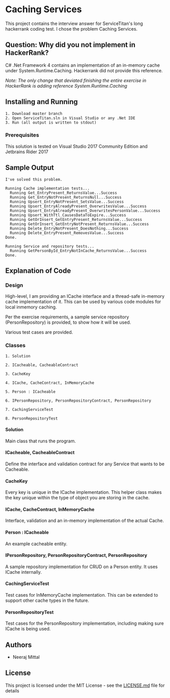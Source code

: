 # Caching Services

This project contains the interview answer for ServiceTitan's long hackerrank coding test. I chose the problem Caching Services.

## Question: Why did you not implement in HackerRank?
C# .Net Framework 4 contains an implementation of an in-memory cache under System.Runtime.Caching. Hackerrank did not provide this reference.

*Note: The only change that deviated finishing the entire exercise in HackerRank is adding reference System.Runtime.Caching*

## Installing and Running

```
1. Download master branch
2. Open ServiceTitan.sln in Visual Studio or any .Net IDE
3. Run (all output is written to stdout)
```

### Prerequisites
This solution is tested on Visual Studio 2017 Community Edition and Jetbrains Rider 2017

## Sample Output

```
I've solved this problem.

Running Cache implementation tests...
  Running Get_EntryPresent_ReturnsValue...Success
  Running Get_EntryNotPresent_ReturnsNull...Success
  Running Upsert_EntryNotPresent_SetsValue...Success
  Running Upsert_EntryAlreadyPresent_OverwritesValue...Success
  Running Upsert_EntryAlreadyPresent_OverwritesPersonValue...Success
  Running Upsert_WithTtl_CausesDataToExpire...Success
  Running GetOrInsert_GetEntryPresent_ReturnsValue...Success
  Running GetOrInsert_GetEntryNotPresent_ReturnsValue...Success
  Running Delete_EntryNotPresent_DoesNothing...Success
  Running Delete_EntryPresent_RemovesValue...Success
Done.

Running Service and repository tests...
  Running GetPersonById_EntryNotInCache_ReturnsValue...Success
Done.
```

## Explanation of Code

### Design
High-level, I am providing an ICache interface and a thread-safe in-memory cache implementation of it. This can be used by various code modules for local inmemory caching.

Per the exercise requirements, a sample service repository (PersonRepository) is provided, to show how it will be used.

Various test cases are provided.

### Classes
```
1. Solution

2. ICacheable, CacheableContract

3. CacheKey

4. ICache, CacheContract, InMemoryCache

5. Person : ICacheable

6. IPersonRepository, PersonRepositoryContract, PersonRepository

7. CachingServiceTest

8. PersonRepositoryTest

```

#### Solution
Main class that runs the program.

#### ICacheable, CacheableContract
Define the interface and validation contract for any Service that wants to be Cacheable.

#### CacheKey
Every key is unique in the ICache implementation. This helper class makes the key unique within the type of object you are storing in the cache.

#### ICache, CacheContract, InMemoryCache
Interface, validation and an in-memory implementation of the actual Cache.

#### Person : ICacheable
An example cacheable entity.

#### IPersonRepository, PersonRepositoryContract, PersonRepository
A sample repository implementation for CRUD on a Person entity. It uses ICache internally.

#### CachingServiceTest
Test cases for InMemoryCache implementation. This can be extended to support other cache types in the future.

#### PersonRepositoryTest
Test cases for the PersonRepository implementation, including making sure ICache is being used.

## Authors

* Neeraj Mittal

## License

This project is licensed under the MIT License - see the [LICENSE.md](LICENSE.md) file for details

